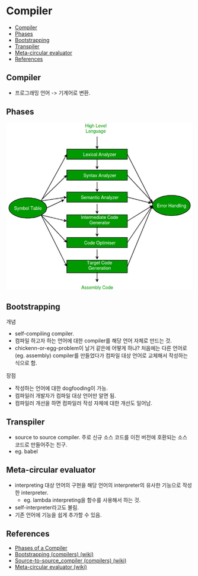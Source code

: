 # Compiler

- [Compiler](#compiler)
- [Phases](#phases)
- [Bootstrapping](#bootstrapping)
- [Transpiler](#transpiler)
- [Meta-circular evaluator](#meta-circular-evaluator)
- [References](#references)

## Compiler

- 프로그래밍 언어 -> 기계어로 변환.

## Phases

![compiler-phases](./img/compiler-phases.jpg)

## Bootstrapping

개념

- self-compiling compiler.
- 컴파일 하고자 하는 언어에 대한 compiler를 해당 언어 자체로 만드는 것.
- chickenn-or-egg-problem이 날거 같은에 어떻게 하냐? 처음에는 다른 언어로 (eg. assembly) compiler를 만들었다가 컴파일 대상 언어로 교체해서 작성하는 식으로 함.

장점

- 작성하는 언어에 대한 dogfooding이 가능.
- 컴파일러 개발자가 컴파일 대상 언어만 알면 됨.
- 컴파일러 개선을 하면 컴파일러 작성 자체에 대한 개선도 일어남.

## Transpiler

- source to source compiler. 주로 신규 소스 코드를 이전 버전에 호환되는 소스 코드로 만들어주는 친구.
- eg. babel

## Meta-circular evaluator

- interpreting 대상 언어의 구현을 해당 언어의 interpreter의 유사한 기능으로 작성한 interpreter.
  - eg. lambda interpreting을 함수를 사용해서 하는 것.
- self-interpreter라고도 불림.
- 기존 언어에 기능을 쉽게 추가할 수 있음.

## References

- [Phases of a Compiler](https://www.geeksforgeeks.org/phases-of-a-compiler/)
- [Bootstrapping (compilers) (wiki)](https://en.wikipedia.org/wiki/Bootstrapping_(compilers))
- [Source-to-source_compiler (compilers) (wiki)](https://en.wikipedia.org/wiki/Source-to-source_compiler)
- [Meta-circular evaluator (wiki)](https://en.wikipedia.org/wiki/Meta-circular_evaluator)
